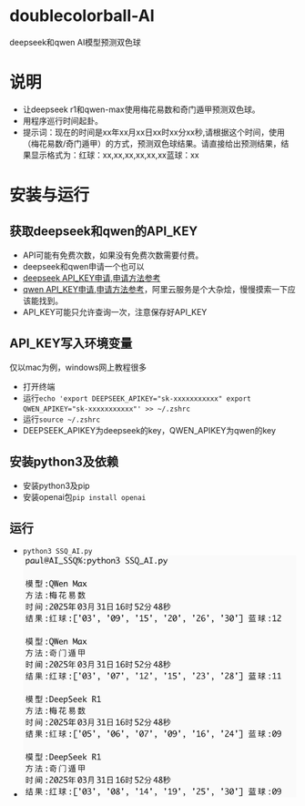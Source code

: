# doublecolorball-AI
 deepseek和qwen AI模型预测双色球


 # 说明   
  * 让deepseek r1和qwen-max使用梅花易数和奇门遁甲预测双色球。  
  * 用程序巡行时间起卦。  
  * 提示词：现在的时间是xx年xx月xx日xx时xx分xx秒,请根据这个时间，使用（梅花易数/奇门遁甲）的方式，预测双色球结果。请直接给出预测结果，结果显示格式为：红球：xx,xx,xx,xx,xx,xx蓝球：xx
# 安装与运行   
## 获取deepseek和qwen的API_KEY
* API可能有免费次数，如果没有免费次数需要付费。
* deepseek和qwen申请一个也可以  
* [deepseek API_KEY申请](https://platform.deepseek.com/usage),[申请方法参考](https://blog.csdn.net/m0_46272767/article/details/145568824)
* [qwen API_KEY申请](https://bailian.console.aliyun.com/detail/qwen-max),[申请方法参考](https://explinks.com/blog/ua-qwen2-5-api-application-and-usage-guide/)，阿里云服务是个大杂烩，慢慢摸索一下应该能找到。
* API_KEY可能只允许查询一次，注意保存好API_KEY
## API_KEY写入环境变量   
仅以mac为例，windows网上教程很多  
* 打开终端
* 运行`echo 'export DEEPSEEK_APIKEY="sk-xxxxxxxxxxx"
export QWEN_APIKEY="sk-xxxxxxxxxxx"' >> ~/.zshrc`
* 运行`source ~/.zshrc`
* DEEPSEEK_APIKEY为deepseek的key，QWEN_APIKEY为qwen的key

## 安装python3及依赖   
* 安装python3及pip
* 安装openai包`pip install openai`

## 运行  
* `python3 SSQ_AI.py`
* ![](https://github.com/Marspacecraft/doublecolorball-AI/blob/main/pic.png)    



